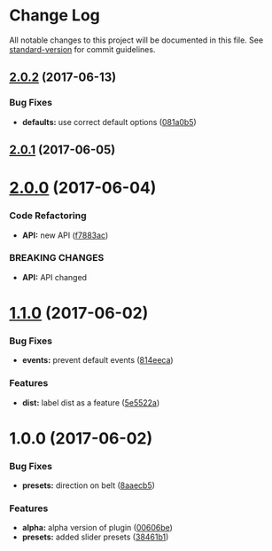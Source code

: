 # Change Log

All notable changes to this project will be documented in this file. See [standard-version](https://github.com/conventional-changelog/standard-version) for commit guidelines.

<a name="2.0.2"></a>
## [2.0.2](https://github.com/pixelass/paraglider/compare/v2.0.1...v2.0.2) (2017-06-13)


### Bug Fixes

* **defaults:** use correct default options ([081a0b5](https://github.com/pixelass/paraglider/commit/081a0b5))



<a name="2.0.1"></a>
## [2.0.1](https://github.com/pixelass/paraglider/compare/v2.0.0...v2.0.1) (2017-06-05)



<a name="2.0.0"></a>
# [2.0.0](https://github.com/pixelass/paraglider/compare/v1.1.0...v2.0.0) (2017-06-04)


### Code Refactoring

* **API:** new API ([f7883ac](https://github.com/pixelass/paraglider/commit/f7883ac))


### BREAKING CHANGES

* **API:** API changed



<a name="1.1.0"></a>
# [1.1.0](https://github.com/pixelass/paraglider/compare/v1.0.0...v1.1.0) (2017-06-02)


### Bug Fixes

* **events:** prevent default events ([814eeca](https://github.com/pixelass/paraglider/commit/814eeca))


### Features

* **dist:** label dist as a feature ([5e5522a](https://github.com/pixelass/paraglider/commit/5e5522a))



<a name="1.0.0"></a>
# 1.0.0 (2017-06-02)


### Bug Fixes

* **presets:** direction on belt ([8aaecb5](https://github.com/pixelass/paraglider/commit/8aaecb5))


### Features

* **alpha:** alpha version of plugin ([00606be](https://github.com/pixelass/paraglider/commit/00606be))
* **presets:** added slider presets ([38461b1](https://github.com/pixelass/paraglider/commit/38461b1))
